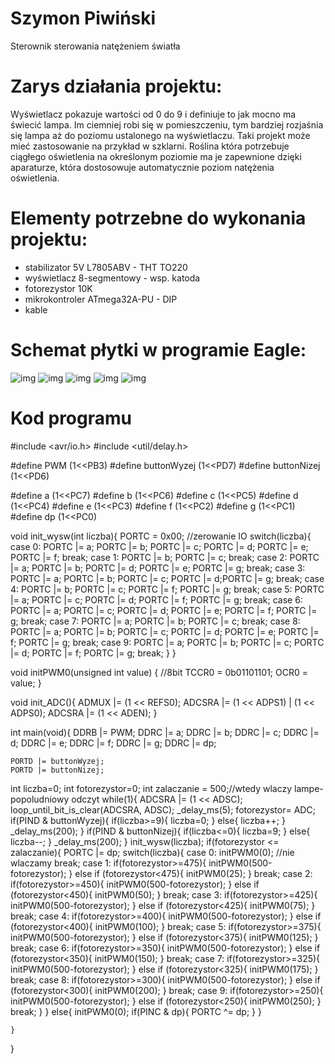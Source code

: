 # Szymon Piwiński
Sterownik sterowania natężeniem światła
# Zarys działania projektu:
Wyświetlacz pokazuje wartości od 0 do 9 i definiuje to jak mocno ma świecić lampa.
Im ciemniej robi się w pomieszczeniu, tym bardziej rozjaśnia się lampa aż do 
poziomu ustalonego na wyświetlaczu. Taki projekt może mieć zastosowanie na przykład
w szklarni. Roślina która potrzebuje ciągłego oświetlenia na określonym poziomie 
ma je zapewnione dzięki aparaturze, która dostosowuje automatycznie poziom natężenia 
oświetlenia.
# Elementy potrzebne do wykonania projektu:
- stabilizator 5V L7805ABV - THT TO220
- wyświetlacz 8-segmentowy - wsp. katoda
- fotorezystor 10K
- mikrokontroler ATmega32A-PU - DIP
- kable
# Schemat płytki w programie Eagle:
![img](./hardware/1.png)
![img](./hardware/2.png)
![img](./hardware/3.png)
![img](./hardware/4.png)
![img](./hardware/5.png)
# Kod programu
#include <avr/io.h>
#include <util/delay.h>

#define PWM (1<<PB3)
#define buttonWyzej (1<<PD7)
#define buttonNizej (1<<PD6)

#define a (1<<PC7)
#define b (1<<PC6)
#define c (1<<PC5)
#define d (1<<PC4)
#define e (1<<PC3)
#define f (1<<PC2)
#define g (1<<PC1)
#define dp (1<<PC0)

void init_wysw(int liczba){
PORTC = 0x00; //zerowanie IO
switch(liczba){
case 0:
PORTC |= a; PORTC |= b; PORTC |= c; PORTC |= d; PORTC |= e; PORTC |= f;
break;
case 1:
PORTC |= b; PORTC |= c;
break;
case 2:
PORTC |= a; PORTC |= b; PORTC |= d; PORTC |= e; PORTC |= g;
break;
case 3:
PORTC |= a; PORTC |= b; PORTC |= c; PORTC |= d;PORTC |= g;
break;
case 4:
PORTC |= b; PORTC |= c; PORTC |= f; PORTC |= g;
break;
case 5:
PORTC |= a; PORTC |= c; PORTC |= d; PORTC |= f; PORTC |= g;
break;
case 6:
PORTC |= a; PORTC |= c; PORTC |= d; PORTC |= e; PORTC |= f; PORTC |= g;
break;
case 7:
PORTC |= a; PORTC |= b; PORTC |= c;
break;
case 8:
PORTC |= a; PORTC |= b; PORTC |= c; PORTC |= d; PORTC |= e; PORTC |= f; PORTC |= g;
break;
case 9:
PORTC |= a; PORTC |= b; PORTC |= c; PORTC |= d; PORTC |= f; PORTC |= g;
break;
}
}


void initPWM0(unsigned int value) { //8bit
TCCR0 = 0b01101101;
OCR0 = value;
}

void init_ADC(){
	ADMUX |= (1 << REFS0);
	ADCSRA |= (1 << ADPS1) | (1 << ADPS0);
	ADCSRA |= (1 << ADEN);
}


int main(void){
	DDRB |= PWM;
	DDRC |= a;
	DDRC |= b;
	DDRC |= c;
	DDRC |= d;
	DDRC |= e;
	DDRC |= f;
	DDRC |= g;
	DDRC |= dp;

	PORTD |= buttonWyzej;
	PORTD |= buttonNizej;

int liczba=0;
int fotorezystor=0;
int zalaczanie = 500;//wtedy wlaczy lampe-popoludniowy odczyt
	while(1){
		ADCSRA |= (1 << ADSC);
		loop_until_bit_is_clear(ADCSRA, ADSC);
		_delay_ms(5);
		fotorezystor= ADC;
		if(PIND & buttonWyzej){
			if(liczba>=9){
				liczba=0;
			}
			else{
				liczba++;
			}
			_delay_ms(200);
		}
		if(PIND & buttonNizej){
			if(liczba<=0){
				liczba=9;
			}
			else{
				liczba--;
			}
			_delay_ms(200);
		}
		init_wysw(liczba);
		if(fotorezystor <= zalaczanie){
			PORTC |= dp;
			switch(liczba){
			case 0:
				initPWM0(0); //nie wlaczamy
			break;
			case 1:
				if(fotorezystor>=475){
				initPWM0(500-fotorezystor);
				}
				else if (fotorezystor<475){
					initPWM0(25);
				}
			break;
			case 2:
				if(fotorezystor>=450){
				initPWM0(500-fotorezystor);
				}
				else if (fotorezystor<450){
					initPWM0(50);
				}
			break;
			case 3:
				if(fotorezystor>=425){
				initPWM0(500-fotorezystor);
				}
				else if (fotorezystor<425){
					initPWM0(75);
				}
			break;
			case 4:
				if(fotorezystor>=400){
				initPWM0(500-fotorezystor);
				}
				else if (fotorezystor<400){
					initPWM0(100);
				}
			break;
			case 5:
				if(fotorezystor>=375){
				initPWM0(500-fotorezystor);
				}
				else if (fotorezystor<375){
					initPWM0(125);
				}
			break;
			case 6:
				if(fotorezystor>=350){
				initPWM0(500-fotorezystor);
				}
				else if (fotorezystor<350){
					initPWM0(150);
				}
			break;
			case 7:
				if(fotorezystor>=325){
				initPWM0(500-fotorezystor);
				}
				else if (fotorezystor<325){
					initPWM0(175);
				}
			break;
			case 8:
				if(fotorezystor>=300){
				initPWM0(500-fotorezystor);
				}
				else if (fotorezystor<300){
					initPWM0(200);
				}
			break;
			case 9:
				if(fotorezystor>=250){
				initPWM0(500-fotorezystor);
				}
				else if (fotorezystor<250){
					initPWM0(250);
				}
			break;
			}
		}
		else{
			initPWM0(0);
			if(PINC & dp){
				PORTC ^= dp;
			}
		}



	}

}
